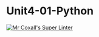 # Unit4-01-Python
[![Mr Coxall's Super Linter](https://github.comICS3U-Programming-LloydN/Unit4-01-Python/Mr%20Coxall's%20Super%20Linter/badge.svg)](https://github.com/ICS3U-Programming-LloydN/Unit4-01-Python>/actions/)
